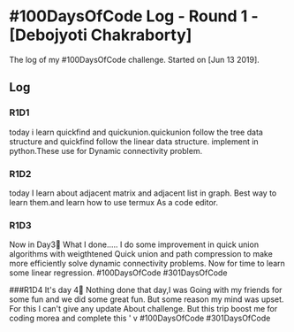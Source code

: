 # #100DaysOfCode Log - Round 1 - [Debojyoti Chakraborty]

The log of my #100DaysOfCode challenge. Started on [Jun 13 2019].

## Log

### R1D1 
today i learn quickfind and quickunion.quickunion follow the tree data structure and quickfind follow the linear data structure.
implement in python.These use for Dynamic connectivity problem.

### R1D2
today I learn about adjacent matrix and adjacent list
in graph. Best way to learn them.and learn how to use termux
As a code editor.

### R1D3
Now in Day3⃣
What I done.....
I do some improvement in quick union algorithms with weigthtened 
Quick union and path compression to make more efficiently solve dynamic connectivity problems.
Now for time to learn some linear regression.
#100DaysOfCode #301DaysOfCode

###R1D4
It's day 4⃣
Nothing done that day,I was
Going with my friends for some fun and we did some great fun.
But some reason my mind was upset.
For this I can't give any update
About challenge.
But this trip boost me for coding morea and complete this
 '
v
#100DaysOfCode #301DaysOfCode
